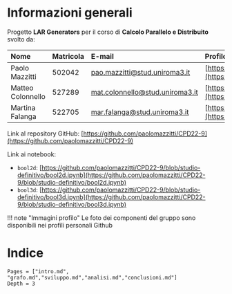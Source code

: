 # Informazioni generali

Progetto **LAR Generators** per il corso di **Calcolo Parallelo e Distribuito** svolto da:

| Nome| Matricola | E-mail | Profilo Github |
|:---|:---|:---|:---|
|Paolo Mazzitti|502042|pao.mazzitti@stud.uniroma3.it| [https://github.com/paolomazzitti](https://github.com/paolomazzitti) |
| Matteo Colonnello|527289|mat.colonnello@stud.uniroma3.it|[https://github.com/MatteoColonnello](https://github.com/MatteoColonnello)|
| Martina Falanga|522705|mar.falanga@stud.uniroma3.it|[https://github.com/MartinaFalanga](https://github.com/MartinaFalanga) |

Link al repository GitHub: [https://github.com/paolomazzitti/CPD22-9](https://github.com/paolomazzitti/CPD22-9)

Link ai notebook:
  - `bool2d`: [https://github.com/paolomazzitti/CPD22-9/blob/studio-definitivo/bool2d.ipynb](https://github.com/paolomazzitti/CPD22-9/blob/studio-definitivo/bool2d.ipynb)
  - `bool3d`: [https://github.com/paolomazzitti/CPD22-9/blob/studio-definitivo/bool3d.ipynb](https://github.com/paolomazzitti/CPD22-9/blob/studio-definitivo/bool3d.ipynb)

!!! note "Immagini profilo"
    Le foto dei componenti del gruppo sono disponibili nei profili personali Github

# Indice

```@contents
Pages = ["intro.md", "grafo.md","sviluppo.md","analisi.md","conclusioni.md"]
Depth = 3
```

